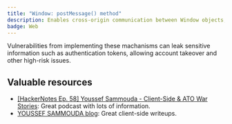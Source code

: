 ```yaml
---
title: "Window: postMessage() method"
description: Enables cross-origin communication between Window objects; e.g., between a page and a pop-up that it spawned, or between a page and an iframe embedded within it.
badge: Web
---
```


Vulnerabilities from implementing these machanisms can leak sensitive information such as authentication tokens, allowing account takeover and other high-risk issues.

## Valuable resources

* [[HackerNotes Ep. 58] Youssef Sammouda - Client-Side & ATO War Stories](https://blog.criticalthinkingpodcast.io/p/client-side-ato-with-youssef-sammouda): Great podcast with lots of information.
* [YOUSSEF SAMMOUDA blog](https://ysamm.com/): Great client-side writeups.
